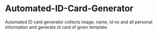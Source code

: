 # Automated-ID-Card-Generator
Automated ID card generator collects image, name, id no and all personal information and generate id card of given template.
